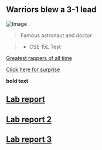 ## Warriors blew a 3-1 lead 

![Image](https://media.dayoftheshirt.com/images/shirts/ZVNMH/teepublic_johnny-sins-astronaut-teepublic_1612061847.large.png)
>Famous astronaut and doctor

> * CSE 15L Test

[Greatest rappers of all time](https://youtu.be/muxJ4NMIiog?t=138)

[Click here for surprise](https://youtu.be/dQw4w9WgXcQ)

**bold text**




## [Lab report](lab-report-1-week-2.md)

## [Lab report 2](lab-report-2-week-4.md)

## [Lab report 3](lab3/lab-report-3-week-6.md)


